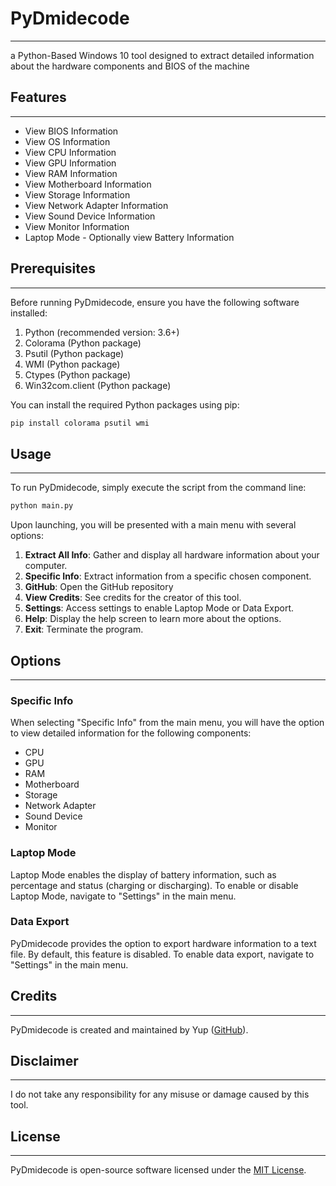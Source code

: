 
# PyDmidecode

---
a Python-Based Windows 10 tool designed to extract detailed information about the hardware components and BIOS of the machine


## Features

---
- View BIOS Information
- View OS Information
- View CPU Information
- View GPU Information
- View RAM Information
- View Motherboard Information
- View Storage Information
- View Network Adapter Information
- View Sound Device Information
- View Monitor Information
- Laptop Mode - Optionally view Battery Information

## Prerequisites

---
Before running PyDmidecode, ensure you have the following software installed:

1. Python (recommended version: 3.6+)
2. Colorama (Python package)
3. Psutil (Python package)
4. WMI (Python package)
5. Ctypes (Python package)
6. Win32com.client (Python package)


You can install the required Python packages using pip:

```bash
pip install colorama psutil wmi
```

## Usage

---
To run PyDmidecode, simply execute the script from the command line:

```bash
python main.py
```

Upon launching, you will be presented with a main menu with several options:

1. **Extract All Info**: Gather and display all hardware information about your computer.
2. **Specific Info**: Extract information from a specific chosen component.
3. **GitHub**: Open the GitHub repository 
4. **View Credits**: See credits for the creator of this tool.
5. **Settings**: Access settings to enable Laptop Mode or Data Export.
6. **Help**: Display the help screen to learn more about the options.
7. **Exit**: Terminate the program.

## Options

---
### Specific Info

When selecting "Specific Info" from the main menu, you will have the option to view detailed information for the following components:

- CPU
- GPU
- RAM
- Motherboard
- Storage
- Network Adapter
- Sound Device
- Monitor

### Laptop Mode

Laptop Mode enables the display of battery information, such as percentage and status (charging or discharging). To enable or disable Laptop Mode, navigate to "Settings" in the main menu.

### Data Export

PyDmidecode provides the option to export hardware information to a text file. By default, this feature is disabled. To enable data export, navigate to "Settings" in the main menu.

## Credits

---

PyDmidecode is created and maintained by Yup ([GitHub](https://github.com/Hiiiyup)). 

## Disclaimer

---
I do not take any responsibility for any misuse or damage caused by this tool.

## License

---
PyDmidecode is open-source software licensed under the [MIT License](https://opensource.org/licenses/MIT).
